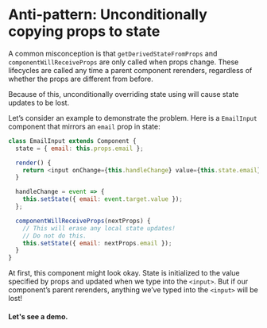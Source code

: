 # Anti-pattern: Unconditionally copying props to state

A common misconception is that `getDerivedStateFromProps` and `componentWillReceiveProps` are only called when props change. These lifecycles are called any time a parent component rerenders, regardless of whether the props are different from before.

Because of this,  unconditionally overriding state using will cause state updates to be lost.

Let’s consider an example to demonstrate the problem. Here is a `EmailInput` component that mirrors an `email` prop in state:

```js
class EmailInput extends Component {
  state = { email: this.props.email };

  render() {
    return <input onChange={this.handleChange} value={this.state.email} />;
  }

  handleChange = event => {
    this.setState({ email: event.target.value });
  };

  componentWillReceiveProps(nextProps) {
    // This will erase any local state updates!
    // Do not do this.
    this.setState({ email: nextProps.email });
  }
}
```

At first, this component might look okay. State is initialized to the value specified by props and updated when we type into the `<input>`. But if our component’s parent rerenders, anything we’ve typed into the `<input>` will be lost!

#### Let's see a demo.
